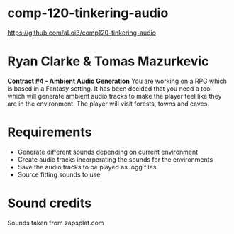 # comp-120-tinkering-audio
https://github.com/aLoi3/comp120-tinkering-audio
# Ryan Clarke & Tomas Mazurkevic

**Contract #4 - Ambient Audio Generation**
You are working on a RPG which is based in a Fantasy setting. It has been
decided that you need a tool which will generate ambient audio tracks to
make the player feel like they are in the environment. The player will visit forests,
towns and caves.

# Requirements
* Generate different sounds depending on current environment
* Create audio tracks incorperating the sounds for the environments
* Save the audio tracks to be played as .ogg files
* Source fitting sounds to use

# Sound credits
Sounds taken from zapsplat.com
